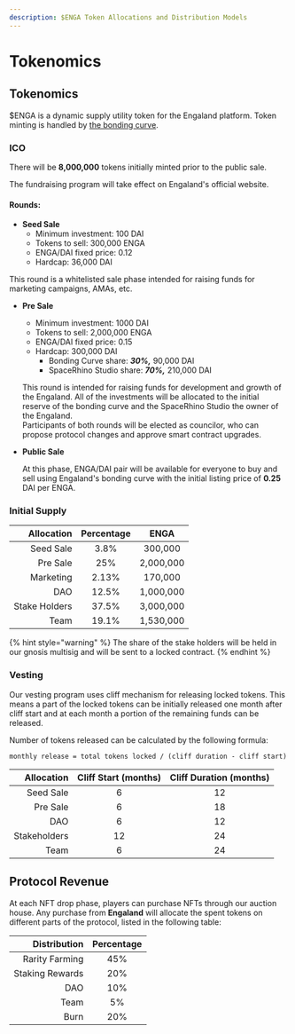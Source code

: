 ```yaml
---
description: $ENGA Token Allocations and Distribution Models
---
```


# Tokenomics

## Tokenomics

$ENGA is a dynamic supply utility token for the Engaland platform. Token minting is handled by [the bonding curve](bonding-curve.md).

### ICO

There will be **8,000,000** tokens initially minted prior to the public sale.

The fundraising program will take effect on Engaland's official website.

#### Rounds:

* **Seed Sale**
  * Minimum investment: 100 DAI
  * Tokens to sell: 300,000 ENGA
  * ENGA/DAI fixed price: 0.12
  * Hardcap: 36,000 DAI

This round is a whitelisted sale phase intended for raising funds for marketing campaigns, AMAs, etc.

*   **Pre Sale**

    * Minimum investment: 1000 DAI
    * Tokens to sell: 2,000,000 ENGA
    * ENGA/DAI fixed price: 0.15
    * Hardcap: 300,000 DAI
      * Bonding Curve share: _**30%,**_ 90,000 DAI
      * SpaceRhino Studio share: _**70%,**_ 210,000 DAI

    This round is intended for raising funds for development and growth of the Engaland. All of the investments will be allocated to the initial reserve of the bonding curve and the SpaceRhino Studio the owner of the Engaland.\
    Participants of both rounds will be elected as councilor, who can propose protocol changes and approve smart contract upgrades.
*   **Public Sale**

    At this phase, ENGA/DAI pair will be available for everyone to buy and sell using Engaland's bonding curve with the initial listing price of **0.25** DAI per ENGA.

### Initial Supply

|    Allocation | Percentage |    ENGA   |
| ------------: | :--------: | :-------: |
|     Seed Sale |    3.8%    |  300,000  |
|      Pre Sale |     25%    | 2,000,000 |
|     Marketing |    2.13%   |  170,000  |
|           DAO |    12.5%   | 1,000,000 |
| Stake Holders |    37.5%   | 3,000,000 |
|          Team |    19.1%   | 1,530,000 |

{% hint style="warning" %}
The share of the stake holders will be held in our gnosis multisig and will be sent to a locked contract.
{% endhint %}

### Vesting

Our vesting program uses cliff mechanism for releasing locked tokens. This means a part of the locked tokens can be initially released one month after cliff start and at each month a portion of the remaining funds can be released.

Number of tokens released can be calculated by the following formula:

`monthly release = total tokens locked / (cliff duration - cliff start)`

|   Allocation | Cliff Start (months) | Cliff Duration (months) |
| -----------: | :------------------: | :---------------------: |
|    Seed Sale |           6          |            12           |
|     Pre Sale |           6          |            18           |
|          DAO |           6          |            12           |
| Stakeholders |          12          |            24           |
|         Team |           6          |            24           |

## Protocol Revenue

At each NFT drop phase, players can purchase NFTs through our auction house. Any purchase from **Engaland** will allocate the spent tokens on different parts of the protocol, listed in the following table:

|    Distribution | Percentage |
| --------------: | :--------: |
|  Rarity Farming |     45%    |
| Staking Rewards |     20%    |
|             DAO |     10%    |
|            Team |     5%     |
|            Burn |     20%    |
